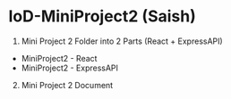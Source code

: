 # IoD-MiniProject2 (Saish)

1. Mini Project 2 Folder into 2 Parts (React + ExpressAPI)
- MiniProject2 - React
- MiniProject2 - ExpressAPI

2. Mini Project 2 Document
